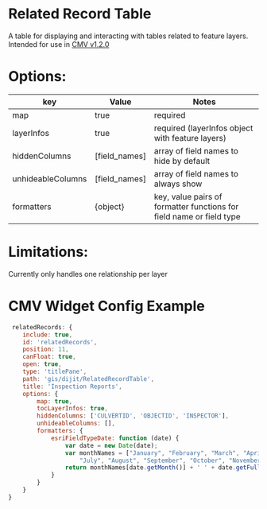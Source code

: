 Related Record Table
====================

A table for displaying and interacting with tables related to feature layers.
Intended for use in [CMV v1.2.0](https://github.com/cmv/cmv-app/releases/tag/v1.2.0) 

Options:
========

key        |      Value      | Notes
---|-----|-------
map | true | required
layerInfos | true | required (layerInfos object with feature layers)
hiddenColumns | [field_names] | array of field names to hide by default
unhideableColumns | [field_names] | array of field names to always show
formatters | {object} | key, value pairs of formatter functions for field name or field type

Limitations:
============

Currently only handles one relationship per layer

CMV Widget Config Example
=========================

```javascript
 relatedRecords: {
    include: true,
    id: 'relatedRecords',
    position: 11,
    canFloat: true,
    open: true,
    type: 'titlePane',
    path: 'gis/dijit/RelatedRecordTable',
    title: 'Inspection Reports',
    options: {
        map: true,
        tocLayerInfos: true,
        hiddenColumns: ['CULVERTID', 'OBJECTID', 'INSPECTOR'],
        unhideableColumns: [],
        formatters: {
            esriFieldTypeDate: function (date) {
                var date = new Date(date);
                var monthNames = ["January", "February", "March", "April", "May", "June",
                    "July", "August", "September", "October", "November", "December"];
                return monthNames[date.getMonth()] + ' ' + date.getFullYear();
            }
        }
    }
}
```